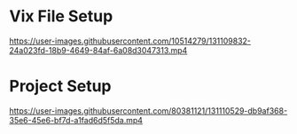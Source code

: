 # Vix File Setup

https://user-images.githubusercontent.com/10514279/131109832-24a023fd-18b9-4649-84af-6a08d3047313.mp4


# Project Setup

https://user-images.githubusercontent.com/80381121/131110529-db9af368-35e6-45e6-bf7d-a1fad6d5f5da.mp4



